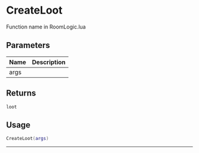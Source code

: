 # CreateLoot

Function name in RoomLogic.lua

## Parameters

| Name | Description |
| ---- | ----------- |
| args |             |

## Returns

`loot`

## Usage

```lua
CreateLoot(args)
```

---
